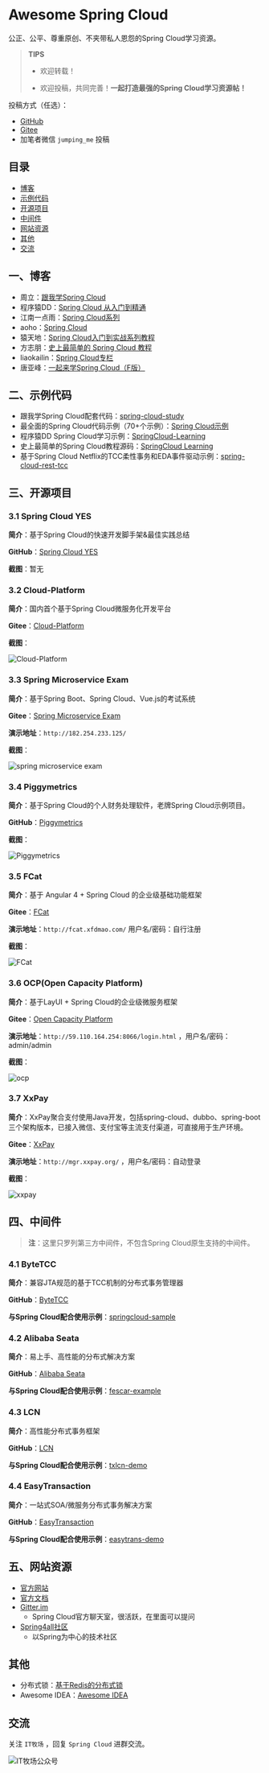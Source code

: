# Awesome Spring Cloud

公正、公平、尊重原创、不夹带私人恩怨的Spring Cloud学习资源。

> **TIPS**
>
> - 欢迎转载！
>
> - 欢迎投稿，共同完善！**一起打造最强的Spring Cloud学习资源帖！**

投稿方式（任选）：

- [GitHub](https://github.com/eacdy/awesome-spring-cloud)
- [Gitee](https://gitee.com/itmuch/awesome-spring-cloud)
- 加笔者微信 `jumping_me` 投稿



## 目录

* [博客](#博客)
* [示例代码](#示例代码)
* [开源项目](#开源项目)
* [中间件](#中间件)
* [网站资源](#网站资源)
* [其他](#其他)
* [交流](#交流)



## 一、博客

* 周立：[跟我学Spring Cloud](http://www.itmuch.com/spring-cloud/spring-cloud-index/)
* 程序猿DD：[Spring Cloud 从入门到精通](http://blog.didispace.com/spring-cloud-learning/)
* 江南一点雨：[Spring Cloud系列](https://wangsong.blog.csdn.net/column/info/17373)
* aoho：[Spring Cloud](http://blueskykong.com/tags/Spring-Cloud)
* 猿天地：[Spring Cloud入门到实战系列教程](http://cxytiandi.com/blog/detail/17470)
* 方志朋：[史上最简单的 Spring Cloud 教程](http://blog.csdn.net/column/details/15197.html)
* liaokailin：[Spring Cloud专栏](http://blog.csdn.net/liaokailin/article/category/6212338)
* 唐亚峰：[一起来学Spring Cloud（F版）](https://blog.battcn.com/categories/SpringCloud/)



## 二、示例代码

* 跟我学Spring Cloud配套代码：[spring-cloud-study](https://github.com/eacdy/spring-cloud-study)
* 最全面的Spring Cloud代码示例（70+个示例）：[Spring Cloud示例](https://github.com/itmuch/spring-cloud-docker-microservice-book-code)
* 程序猿DD Spring Cloud学习示例：[SpringCloud-Learning](https://github.com/dyc87112/SpringCloud-Learning)
* 史上最简单的Spring  Cloud教程源码：[SpringCloud Learning](https://github.com/forezp/SpringCloudLearning)
* 基于Spring Cloud Netflix的TCC柔性事务和EDA事件驱动示例：[spring-cloud-rest-tcc](https://github.com/prontera/spring-cloud-rest-tcc)



## 三、开源项目

### 3.1 Spring Cloud YES

**简介**：基于Spring Cloud的快速开发脚手架&最佳实践总结

**GitHub**：[Spring Cloud YES](http://www.github.com/eacdy/spring-cloud-yes)

**截图**：暂无



### 3.2 Cloud-Platform

**简介**：国内首个基于Spring Cloud微服务化开发平台

**Gitee**：[Cloud-Platform](https://gitee.com/minull/ace-security)

**截图**：

![Cloud-Platform](images/cloud-platform.png)



### 3.3 Spring Microservice Exam

**简介**：基于Spring Boot、Spring Cloud、Vue.js的考试系统

**Gitee**：[Spring Microservice Exam](https://gitee.com/wells2333/spring-microservice-exam)

**演示地址**：`http://182.254.233.125/` 

**截图**：

![spring microservice exam](images/spring-microservice-exam.png)



### 3.4 Piggymetrics

**简介**：基于Spring Cloud的个人财务处理软件，老牌Spring Cloud示例项目。

**GitHub**：[Piggymetrics](https://github.com/sqshq/piggymetrics)

**截图**：

![Piggymetrics](images/piggymetrics.gif)



### 3.5 FCat

**简介**：基于 Angular 4 + Spring Cloud 的企业级基础功能框架

**Gitee**：[FCat](https://gitee.com/xfdm/FCat)

**演示地址**：`http://fcat.xfdmao.com/` 用户名/密码：自行注册

**截图**：

![FCat](images/fcat.png)



### 3.6 OCP(Open Capacity Platform)

**简介**：基于LayUI + Spring Cloud的企业级微服务框架

**Gitee**：[Open Capacity Platform](https://gitee.com/owenwangwen/open-capacity-platform)

**演示地址**：`http://59.110.164.254:8066/login.html`  ，用户名/密码：admin/admin

**截图**：

![ocp](images/ocp.png)



### 3.7 XxPay

**简介**：XxPay聚合支付使用Java开发，包括spring-cloud、dubbo、spring-boot三个架构版本，已接入微信、支付宝等主流支付渠道，可直接用于生产环境。

**Gitee**：[XxPay](https://gitee.com/jmdhappy/xxpay-master)

**演示地址**：`http://mgr.xxpay.org/` ，用户名/密码：自动登录

**截图**：

![xxpay](images/xxpay.png)



## 四、中间件

> **注**：这里只罗列第三方中间件，不包含Spring Cloud原生支持的中间件。

### 4.1 ByteTCC

**简介**：兼容JTA规范的基于TCC机制的分布式事务管理器

**GitHub**：[ByteTCC](https://github.com/liuyangming/ByteTCC)

**与Spring Cloud配合使用示例**：[springcloud-sample](https://github.com/liuyangming/ByteTCC-sample/tree/master/springcloud-sample)



### 4.2 Alibaba Seata

**简介**：易上手、高性能的分布式解决方案

**GitHub**：[Alibaba Seata](https://github.com/seata/seata)

**与Spring Cloud配合使用示例**：[fescar-example](https://github.com/spring-cloud-incubator/spring-cloud-alibaba/tree/master/spring-cloud-alibaba-examples/fescar-example)



### 4.3 LCN

**简介**：高性能分布式事务框架

**GitHub**：[LCN](https://github.com/codingapi/tx-lcn)

**与Spring Cloud配合使用示例**：[txlcn-demo](https://github.com/codingapi/txlcn-demo)



### 4.4 EasyTransaction

**简介**：一站式SOA/微服务分布式事务解决方案

**GitHub**：[EasyTransaction](https://github.com/QNJR-GROUP/EasyTransaction)

**与Spring Cloud配合使用示例**：[easytrans-demo](https://github.com/QNJR-GROUP/EasyTransaction/tree/master/easytrans-demo/tcc-and-fescar)



## 五、网站资源

* [官方网站](https://spring.io/projects/spring-cloud)
* [官方文档](https://spring.io/projects/spring-cloud#learn)
* [Gitter.im](https://gitter.im/spring-cloud/spring-cloud)
  * Spring Cloud官方聊天室，很活跃，在里面可以提问
* [Spring4all社区](http://www.spring4all.com/)
  * 以Spring为中心的技术社区



## 其他

* 分布式锁：[基于Redis的分布式锁](http://www.itmuch.com/spring-boot/global-lock/)
* Awesome IDEA：[Awesome IDEA](https://github.com/eacdy/awesome-idea)



## 交流

关注 `IT牧场` ，回复 `Spring Cloud` 进群交流。

![IT牧场公众号](wx-mp.jpg)

